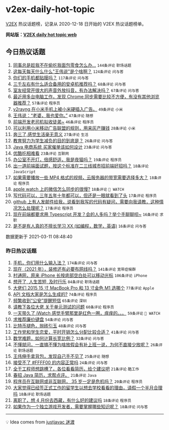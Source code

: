 # v2ex-daily-hot-topic

[V2EX](https://www.v2ex.com/) 热议话题榜，记录从 2020-12-18 日开始的 V2EX 热议话题榜单。

**网站版：[V2EX daily hot topic web](https://boojack.github.io/v2ex-daily-hot-topic-web/)**

## 今日热议话题

<!-- TODAY BEGIN -->

1. [同事总是趁我不在偷吃我面包零食怎么办...](https://www.v2ex.com/t/760596) `144条评论` `职场话题`
1. [这每天每天什么什么"王伟说"是个啥啊？](https://www.v2ex.com/t/760532) `124条评论` `问与答`
1. [你们的手机都贴膜吗？](https://www.v2ex.com/t/760554) `117条评论` `问与答`
1. [三千左右有什么适合备用的安卓机推荐吗？](https://www.v2ex.com/t/760533) `68条评论` `问与答`
1. [室友经常开很大的声音外放抖音，有办法解决吗？](https://www.v2ex.com/t/760592) `67条评论` `问与答`
1. [最近用多台电脑工作，发现 Chrome 同步需要比较不方便，有没有其他浏览器推荐？](https://www.v2ex.com/t/760669) `57条评论` `程序员`
1. [v2rayng 在小米手机上被小米硬插入广告。](https://www.v2ex.com/t/760641) `49条评论` `小米`
1. [王伟说：“老婆，我也爱你。”](https://www.v2ex.com/t/760530) `47条评论` `随想`
1. [前端开发老司机拟收徒弟~](https://www.v2ex.com/t/760701) `46条评论` `程序员`
1. [可以利用小米移动广告联盟的规则，用来灰产赚钱](https://www.v2ex.com/t/760698) `28条评论` `小米`
1. [奔三了,感觉生活毫无意义](https://www.v2ex.com/t/760696) `27条评论` `生活`
1. [教育努力为学生减负的目的到底是？](https://www.v2ex.com/t/760714) `26条评论` `问与答`
1. [Java 电商系统 买家催单该如何设计](https://www.v2ex.com/t/760694) `23条评论` `问与答`
1. [优酷吃相难看](https://www.v2ex.com/t/760600) `23条评论` `互联网`
1. [办公室不开灯，倍感舒适，我是夜猫吗？](https://www.v2ex.com/t/760572) `19条评论` `程序员`
1. [出一道前端面试题，按这个标准在二三线城市招前端好招吗？](https://www.v2ex.com/t/760690) `18条评论` `JavaScript`
1. [如果需要播放一些 MP4 格式的视频，云服务器的带宽需要选择多大？](https://www.v2ex.com/t/760593) `18条评论` `程序员`
1. [apple watch 上的微信怎么同步的很慢?](https://www.v2ex.com/t/760538) `18条评论` ` WATCH`
1. [写代码可以，三年五年十年都可以，但还是一眼就看到了头](https://www.v2ex.com/t/760599) `17条评论` `程序员`
1. [github 上有人发邮件给我，说看到我写的代码有疑问，需要向我请教，这种情况怎么处理呢？](https://www.v2ex.com/t/760555) `17条评论` `程序员`
1. [现在前端都要求用 Typescript 开发？会的人多吗？举个手聊聊呗~](https://www.v2ex.com/t/760708) `16条评论` `求职`
1. [是不是有人真的不擅长学习 XX (如编程，数学，英语)](https://www.v2ex.com/t/760682) `16条评论` `问与答`

数据更新于 2021-03-11 08:48:40

<!-- TODAY END -->

### 昨日热议话题

<!-- YESTERDAY BEGIN -->

1. [手机，你们用什么输入法？](https://www.v2ex.com/t/760180) `174条评论` `问与答`
1. [现在（2021 年），装修还有必要布网线吗？](https://www.v2ex.com/t/760228) `141条评论` `宽带症候群`
1. [村通网，原来 iPhone 长按底部空白处可以移动光标](https://www.v2ex.com/t/760275) `106条评论` `iPhone`
1. [想开了, 人生苦短, 及时行乐](https://www.v2ex.com/t/760366) `84条评论` `职场话题`
1. [大佬们 2015 15 寸 MacBook Pro 和 13 寸金色 M1 选哪个](https://www.v2ex.com/t/760220) `77条评论` `Apple`
1. [API 文档大家是怎么生成的?](https://www.v2ex.com/t/760196) `74条评论` `程序员`
1. [频繁收到“公安”提醒短信](https://www.v2ex.com/t/760278) `65条评论` `深圳`
1. [请教下各位大佬 关于单元测试的问题](https://www.v2ex.com/t/760225) `60条评论` `程序员`
1. [一天带久了 iWatch 感觉手臂那里是红色一圈，痒痒的。。。](https://www.v2ex.com/t/760286) `59条评论` ` WATCH`
1. [求推荐廉价键盘](https://www.v2ex.com/t/760189) `54条评论` `问与答`
1. [比特币褪色，抛砖引玉](https://www.v2ex.com/t/760438) `48条评论` `问与答`
1. [工作党和学生恋爱，平时开销怎么分配比较合适？](https://www.v2ex.com/t/760469) `41条评论` `问与答`
1. [数学难题，如何计算长宽比例？](https://www.v2ex.com/t/760354) `32条评论` `问与答`
1. [不懂就问，一直搞不懂为啥放假会有补上班一说，为何不直接少放呢？](https://www.v2ex.com/t/760315) `26条评论` `职场话题`
1. [王伟伸手拿背包，发现自己手不见了](https://www.v2ex.com/t/760173) `25条评论` `随想`
1. [接受不了 #FFFF00 的内容正常吗](https://www.v2ex.com/t/760476) `24条评论` `问与答`
1. [全干工程师想跳槽了，各位看看简历，给个建议吧](https://www.v2ex.com/t/760331) `21条评论` `酷工作`
1. [春招 Java 简历，求帮点评。](https://www.v2ex.com/t/760285) `21条评论` `Java`
1. [程序员在互联网或非互联网， 35 岁一定是危机吗？](https://www.v2ex.com/t/760257) `20条评论` `程序员`
1. [大家觉得已经签正式工作的留学生以想去学校看看的理由，请假一个半月合理吗](https://www.v2ex.com/t/760376) `18条评论` `职场话题`
1. [离职了，想 4 月份去西藏，有什么好的建议吗](https://www.v2ex.com/t/760361) `18条评论` `程序员`
1. [如果作为一个独立游戏开发者，需要掌握哪些知识呢？](https://www.v2ex.com/t/760187) `18条评论` `问与答`

<!-- YESTERDAY END -->

---

💡 Idea comes from [justjavac 迷渡](https://github.com/justjavac/)
